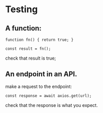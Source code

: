# Testing

## A function: 

`function fn() { return true; }`

`const result = fn();`

check that result is true; 

## An endpoint in an API. 

make a request to the endpoint: 

`const response = await axios.get(url);`

check that the response is what you expect. 